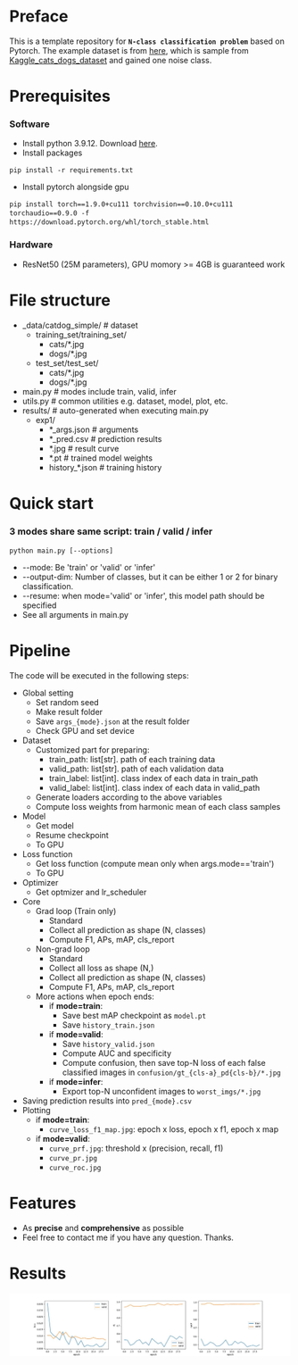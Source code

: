 # Preface
This is a template repository for **`N-class classification problem`** based on Pytorch. The example dataset is from [here](https://drive.google.com/file/d/1ADEaQc6WyTVgWN-SZhpUgHchDGZDmY20/view?usp=sharing), which is sample from [Kaggle_cats_dogs_dataset](https://www.kaggle.com/datasets/tongpython/cat-and-dog) and gained one noise class.

# Prerequisites
### Software
+ Install python 3.9.12. Download [here](https://docs.conda.io/projects/miniconda/en/latest/).
+ Install packages
```
pip install -r requirements.txt 
```
+ Install pytorch alongside gpu
```
pip install torch==1.9.0+cu111 torchvision==0.10.0+cu111 torchaudio==0.9.0 -f https://download.pytorch.org/whl/torch_stable.html
```
### Hardware
+ ResNet50 (25M parameters), GPU momory >= 4GB is guaranteed work

# File structure
+ _data/catdog_simple/ # dataset
	+ training_set/training_set/
    	+ cats/*.jpg
    	+ dogs/*.jpg
	+ test_set/test_set/
    	+ cats/*.jpg
    	+ dogs/*.jpg 
+ main.py # modes include train, valid, infer
+ utils.py # common utilities e.g. dataset, model, plot, etc. 
+ results/ # auto-generated when executing main.py
    + exp1/
        + *_args.json # arguments
        + *_pred.csv # prediction results
        + *.jpg # result curve
        + *.pt # trained model weights
        + history_*.json # training history

# Quick start
### 3 modes share same script: train / valid / infer
```
python main.py [--options]
```
+ \--mode: Be 'train' or 'valid' or 'infer'
+ \--output-dim: Number of classes, but it can be either 1 or 2 for binary classification. 
+ \--resume: when mode='valid' or 'infer', this model path should be specified
+ See all arguments in main.py

# Pipeline
The code will be executed in the following steps:
+ Global setting
	+ Set random seed
	+ Make result folder
	+ Save `args_{mode}.json` at the result folder
	+ Check GPU and set device
+ Dataset
	+ Customized part for preparing:
		+ train_path: list[str]. path of each training data
		+ valid_path: list[str]. path of each validation data
		+ train_label: list[int]. class index of each data in train_path
		+ valid_label: list[int]. class index of each data in valid_path
	+ Generate loaders according to the above variables
	+ Compute loss weights from harmonic mean of each class samples
+ Model
	+ Get model
	+ Resume checkpoint
	+ To GPU
+ Loss function
	+ Get loss function (compute mean only when args.mode=='train')
	+ To GPU
+ Optimizer
	+ Get optmizer and lr_scheduler
+ Core
	+ Grad loop (Train only)
		+ Standard
		+ Collect all prediction as shape (N, classes)
		+ Compute F1, APs, mAP, cls_report
	+ Non-grad loop
		+ Standard
		+ Collect all loss as shape (N,)
		+ Collect all prediction as shape (N, classes)
		+ Compute F1, APs, mAP, cls_report
	+ More actions when epoch ends:
		+ if **mode=train**:
		    + Save best mAP checkpoint as `model.pt`
		    + Save `history_train.json`
		+ if **mode=valid**:
		    + Save `history_valid.json`
		    + Compute AUC and specificity
		    + Compute confusion, then save top-N loss of each false classified images in `confusion/gt_{cls-a}_pd{cls-b}/*.jpg`
		+ if **mode=infer**:
		    + Export top-N unconfident images to `worst_imgs/*.jpg`
+ Saving prediction results into `pred_{mode}.csv`
+ Plotting
	+ if **mode=train**:
	    + `curve_loss_f1_map.jpg`: epoch x loss, epoch x f1, epoch x map
	+ if **mode=valid**:
	    + `curve_prf.jpg`: threshold x (precision, recall, f1)  
        + `curve_pr.jpg`
        + `curve_roc.jpg`

# Features
+ As **precise** and **comprehensive** as possible
+ Feel free to contact me if you have any question. Thanks.

# Results
![a](results/exp0/curve_loss_f1_map.jpg)